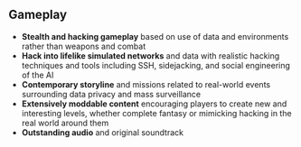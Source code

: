 ## Gameplay

- **Stealth and hacking gameplay** based on use of data and environments rather than weapons and combat
- **Hack into lifelike simulated networks** and data with realistic hacking techniques and tools including SSH, sidejacking, and social engineering of the AI
- **Contemporary storyline** and missions related to real-world events surrounding data privacy and mass surveillance
- **Extensively moddable content** encouraging players to create new and interesting levels, whether complete fantasy or mimicking hacking in the real world around them
- **Outstanding audio** and original soundtrack
